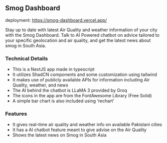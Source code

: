 ## Smog Dashboard

deployment: https://smog-dashboard.vercel.app/

Stay up to date with latest Air Quality and weather information of your city with the Smog Dashboard. Talk to AI Powered chatbot on advice tailored to your specific geolocation and air quality, and get the latest news about smog in South Asia.

### Technical Details

- This is a NextJS app made in typescript
- It utilizes ShadCN components and some customization using tailwind
- It makes use of publicly available APIs for information including Air Quality, weather, and news
- The AI behind the chatbot is LLaMA 3 provided by Groq
- The icons in the app are from the FontAwesome Library (Free Solid)
- A simple bar chart is also included using ‘rechart’


### Features 

- It gives real-time air quality and weather info on available Pakistani cities
- It has a AI chatbot feature meant to give advise on the Air Quality
- Shows the latest news on Smog in South Asia
